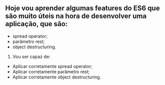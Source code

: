 ## Hoje vou aprender algumas features do ES6 que são muito úteis na hora de desenvolver uma aplicação, que são:
  - spread operator;
  - parâmetro rest;
  - object destructuring.

1. Vou ser capaz de:
  - Aplicar corretamente spread operator;
  - Aplicar corretamente parâmetro rest;
  - Aplicar corretamente object destructuring.
